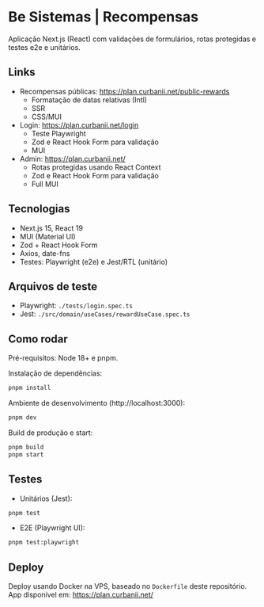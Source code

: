 # Be Sistemas | Recompensas

Aplicação Next.js (React) com validações de formulários, rotas protegidas e testes e2e e unitários.

## Links

- Recompensas públicas: https://plan.curbanii.net/public-rewards
  - Formatação de datas relativas (Intl)
  - SSR
  - CSS/MUI
- Login: https://plan.curbanii.net/login
  - Teste Playwright
  - Zod e React Hook Form para validação
  - MUI
- Admin: https://plan.curbanii.net/
  - Rotas protegidas usando React Context
  - Zod e React Hook Form para validação
  - Full MUI

## Tecnologias

- Next.js 15, React 19
- MUI (Material UI)
- Zod + React Hook Form
- Axios, date-fns
- Testes: Playwright (e2e) e Jest/RTL (unitário)

## Arquivos de teste

- Playwright: `./tests/login.spec.ts`
- Jest: `./src/domain/useCases/rewardUseCase.spec.ts`

## Como rodar

Pré-requisitos: Node 18+ e pnpm.

Instalação de dependências:

```sh
pnpm install
```

Ambiente de desenvolvimento (http://localhost:3000):

```sh
pnpm dev
```

Build de produção e start:

```sh
pnpm build
pnpm start
```

## Testes

- Unitários (Jest):

```sh
pnpm test
```

- E2E (Playwright UI):

```sh
pnpm test:playwright
```

## Deploy

Deploy usando Docker na VPS, baseado no `Dockerfile` deste repositório. App disponível em: https://plan.curbanii.net/
